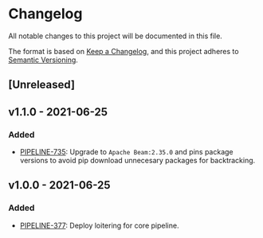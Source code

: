 # Changelog

All notable changes to this project will be documented in this file.

The format is based on [Keep a
Changelog](https://keepachangelog.com/en/1.0.0/), and this project adheres to
[Semantic Versioning](https://semver.org/spec/v2.0.0.html).

## [Unreleased]


## v1.1.0 - 2021-06-25

### Added

* [PIPELINE-735](https://globalfishingwatch.atlassian.net/browse/PIPELINE-735):
  Upgrade to `Apache Beam:2.35.0` and pins package versions to avoid pip
  download unnecesary packages for backtracking.

## v1.0.0 - 2021-06-25

### Added

* [PIPELINE-377](https://globalfishingwatch.atlassian.net/browse/PIPELINE-377):
  Deploy loitering for core pipeline.
